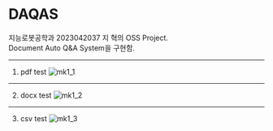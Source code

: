 # DAQAS

지능로봇공학과 2023042037 지 혁의 OSS Project.<br/>
Document Auto Q&A System을 구현함.<br/>
*** 
1. pdf test 
![mk1_1](https://github.com/jihyeok0924/DAQAS/assets/144129774/126e1ace-62cd-4bd6-b03d-b1b37543f684)<br/>
***
2. docx test
![mk1_2](https://github.com/jihyeok0924/DAQAS/assets/144129774/72247661-85ae-43cd-a791-5c65da174c35)<br/>
***
3. csv test 
![mk1_3](https://github.com/jihyeok0924/DAQAS/assets/144129774/8fc9eeda-8dd6-4f84-b1d3-48221b73d451)<br/>
